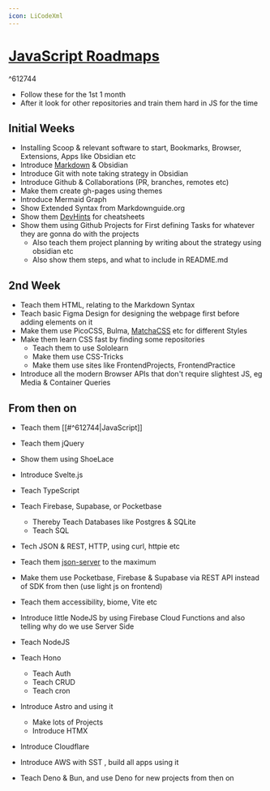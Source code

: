 ```yaml
---
icon: LiCodeXml
---
```

# [JavaScript Roadmaps](https://dev.to/tmsangdev/top-10-github-repositoriess-for-javascript-developers-42oa)

^612744

- Follow these for the 1st 1 month
- After it look for other repositories and train them hard in JS for the time

## Initial Weeks
- Installing Scoop & relevant software to start, Bookmarks, Browser, Extensions, Apps like Obsidian etc
- Introduce [Markdown](https://markdownguide.org) & Obsidian
- Introduce Git with note taking strategy in Obsidian
- Introduce Github & Collaborations (PR, branches, remotes etc)
- Make them create gh-pages using themes
- Introduce Mermaid Graph
- Show Extended Syntax from Markdownguide.org
- Show them [DevHints](https://devhinds.io) for cheatsheets
- Show them using Github Projects for First defining Tasks for whatever they are gonna do with the projects
	- Also teach them project planning by writing about the strategy using obsidian etc
	- Also show them steps, and what to include in README.md


## 2nd Week

- Teach them HTML, relating to the Markdown Syntax
- Teach basic Figma Design for designing the webpage first before adding elements on it
- Make them use PicoCSS, Bulma, [MatchaCSS](https://matcha.mizu.sh/#custom-build) etc for different Styles
- Make them learn CSS fast by finding some repositories
	- Teach them to use Sololearn
	- Make them use CSS-Tricks
	- Make them use sites like FrontendProjects, FrontendPractice
- Introduce all the modern Browser APIs that don't require slightest JS, eg Media & Container Queries

## From then on

- Teach them [[#^612744|JavaScript]]
- Teach them jQuery
- Show them using ShoeLace
- Introduce Svelte.js
- Teach TypeScript
- Teach Firebase, Supabase, or Pocketbase
	- Thereby Teach Databases like Postgres & SQLite
	- Teach SQL

- Tech JSON & REST, HTTP, using curl, httpie etc
- Teach them [json-server](https://youtube.com/playlist?list=PLC3y8-rFHvwhc9YZIdqNL5sWeTCGxF4ya&si=TWDFbQt8fHMJ1AF7) to the maximum
- Make them use Pocketbase, Firebase & Supabase via REST API instead of SDK from then (use light js on frontend)
- Teach them accessibility, biome, Vite etc

- Introduce little NodeJS by using Firebase Cloud Functions and also telling why do we use Server Side
- Teach NodeJS
- Teach Hono
	- Teach Auth
	- Teach CRUD
	- Teach cron
- Introduce Astro and using it
	- Make lots of Projects
	- Introduce HTMX
- Introduce Cloudflare
- Introduce AWS with SST , build all apps using it
- Teach Deno & Bun, and use Deno for new projects from then on